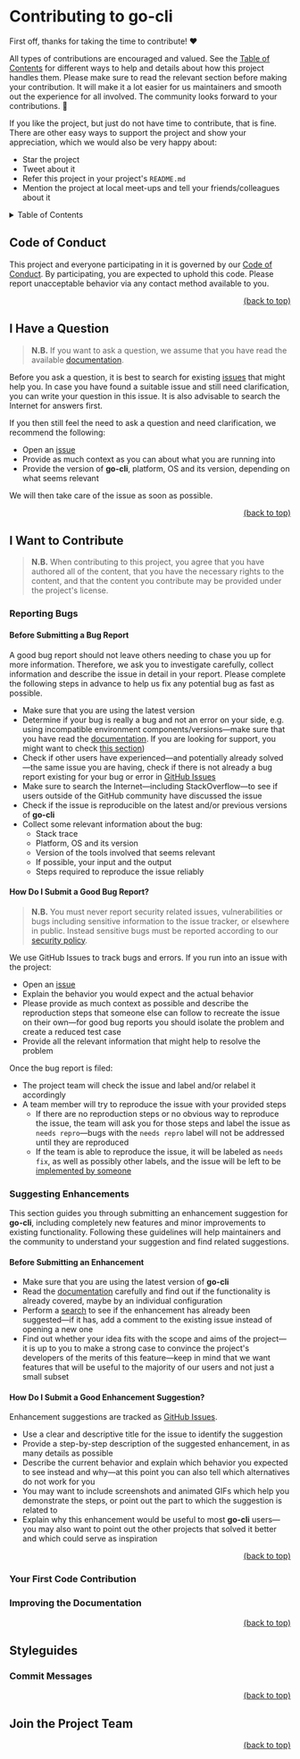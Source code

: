 <!-- markdownlint-disable -->
<div id="top"></div>
<!-- markdownlint-restore -->

# Contributing to go-cli

First off, thanks for taking the time to contribute! ❤️

<!-- markdownlint-disable-next-line -->
All types of contributions are encouraged and valued. See the [Table of Contents](#table-of-contents) for different ways
to help and details about how this project handles them. Please make sure to read the relevant section before making
your contribution. It will make it a lot easier for us maintainers and smooth out the experience for all involved. The
community looks forward to your contributions. 🎉

If you like the project, but just do not have time to contribute, that is fine. There are other easy ways to support the
project and show your appreciation, which we would also be very happy about:

- Star the project
- Tweet about it
- Refer this project in your project's `README.md`
- Mention the project at local meet-ups and tell your friends/colleagues about it

<!-- markdownlint-disable -->
<details id="table-of-contents">
  <summary>Table of Contents</summary>
  <ul>
    <li>
      <a href="#code-of-conduct">1. Code of Conduct</a>
    </li>
    <li>
      <a href="#i-have-a-question">2. I Have a Question</a>
    </li>
    <li>
      <a href="#i-want-to-contribute">3. I Want to Contribute</a>
      <ul>
        <li>
          <a href="#reporting-bugs">3.1. Reporting Bugs</a>
          <ul>
            <li>
              <a href="#before-submitting-a-bug-report">3.1.1. Before Submitting a Bug Report</a>
            </li>
            <li>
              <a href="#how-do-i-submit-a-good-bug-report">3.1.2. How Do I Submit a Good Bug Report?</a>
            </li>
          </ul>
        </li>
        <li>
          <a href="#suggesting-enhancements">3.2. Suggesting Enhancements</a>
          <ul>
            <li>
              <a href="#before-submitting-an-enhancement">3.2.1. Before Submitting an Enhancement</a>
            </li>
            <li>
              <a href="#how-do-i-submit-a-good-enhancement-suggestion">3.2.2. How Do I Submit a Good Enhancement Suggestion?</a>
            </li>
          </ul>
        </li>
        <li>
          <a href="#your-first-code-contribution">3.3. Your First Code Contribution</a>
        </li>
        <li>
          <a href="#improving-the-documentation">3.4. Improving the Documentation</a>
        </li>
      </ul>
    </li>
    <li>
      <a href="#styleguides">4. Styleguides</a>
      <ul>
        <li>
          <a href="#commit-messages">4.1. Commit Messages</a>
        </li>
      </ul>
    </li>
    <li>
      <a href="#join-the-project-team">5. Join the Project Team</a>
    </li>
  </ul>
</details>
<!-- markdownlint-restore -->

## Code of Conduct

This project and everyone participating in it is governed by
our [Code of Conduct](https://github.com/Serpentiel/go-cli/blob/master/CODE_OF_CONDUCT.md). By participating, you are
expected to uphold this code. Please report unacceptable behavior via any contact method available to you.

<!-- markdownlint-disable -->
<p align="right"><a href="#top">(back to top)</a></p>
<!-- markdownlint-restore -->

## I Have a Question

> **N.B.** If you want to ask a question, we assume that you have read the
> available [documentation](https://github.com/Serpentiel/go-cli/wiki).

Before you ask a question, it is best to search for existing [issues](https://github.com/Serpentiel/go-cli/issues)
that might help you. In case you have found a suitable issue and still need clarification, you can write your question
in this issue. It is also advisable to search the Internet for answers first.

If you then still feel the need to ask a question and need clarification, we recommend the following:

- Open an [issue](https://github.com/Serpentiel/go-cli/issues/new)
- Provide as much context as you can about what you are running into
- Provide the version of **go-cli**, platform, OS and its version, depending on what seems relevant

We will then take care of the issue as soon as possible.

<!-- markdownlint-disable -->
<p align="right"><a href="#top">(back to top)</a></p>
<!-- markdownlint-restore -->

## I Want to Contribute

> **N.B.** When contributing to this project, you agree that you have authored all of the content, that you have the
> necessary rights to the content, and that the content you contribute may be provided under the project's license.

### Reporting Bugs

#### Before Submitting a Bug Report

A good bug report should not leave others needing to chase you up for more information. Therefore, we ask you to
investigate carefully, collect information and describe the issue in detail in your report. Please complete the
following steps in advance to help us fix any potential bug as fast as possible.

- Make sure that you are using the latest version
- Determine if your bug is really a bug and not an error on your side, e.g. using incompatible environment
  components/versions—make sure that you have read the [documentation](https://github.com/Serpentiel/go-cli/wiki).
  If you are looking for support, you might want to check [this section](#i-have-a-question))
- Check if other users have experienced—and potentially already solved—the same issue you are having, check if there is
  not already a bug report existing for your bug or error
  in [GitHub Issues](https://github.com/Serpentiel/go-cli/issues?q=label:bug)
- Make sure to search the Internet—including StackOverflow—to see if users outside of the GitHub community have
  discussed the issue
- Check if the issue is reproducible on the latest and/or previous versions of **go-cli**
- Collect some relevant information about the bug:
  - Stack trace
  - Platform, OS and its version
  - Version of the tools involved that seems relevant
  - If possible, your input and the output
  - Steps required to reproduce the issue reliably

#### How Do I Submit a Good Bug Report?

> **N.B.** You must never report security related issues, vulnerabilities or bugs including sensitive information to the
> issue tracker, or elsewhere in public. Instead sensitive bugs must be reported according to
> our [security policy](https://github.com/Serpentiel/go-cli/blob/main/SECURITY.mdZ).

We use GitHub Issues to track bugs and errors. If you run into an issue with the project:

- Open an [issue](https://github.com/Serpentiel/go-cli/issues/new?label=bug)
- Explain the behavior you would expect and the actual behavior
- Please provide as much context as possible and describe the reproduction steps that someone else can follow to
  recreate the issue on their own—for good bug reports you should isolate the problem and create a reduced test case
- Provide all the relevant information that might help to resolve the problem

Once the bug report is filed:

- The project team will check the issue and label and/or relabel it accordingly
- A team member will try to reproduce the issue with your provided steps
  - If there are no reproduction steps or no obvious way to reproduce the issue, the team will ask you for those steps
      and label the issue as `needs repro`—bugs with the `needs repro` label will not be addressed until they are
      reproduced
  - If the team is able to reproduce the issue, it will be labeled as `needs fix`, as well as possibly other labels,
      and the issue will be left to be [implemented by someone](#your-first-code-contribution)

### Suggesting Enhancements

This section guides you through submitting an enhancement suggestion for **go-cli**, including completely new
features and minor improvements to existing functionality. Following these guidelines will help maintainers and the
community to understand your suggestion and find related suggestions.

#### Before Submitting an Enhancement

- Make sure that you are using the latest version of **go-cli**
- Read the [documentation](https://github.com/Serpentiel/go-cli/wiki) carefully and find out if the functionality is
  already covered, maybe by an individual configuration
- Perform a [search](https://github.com/Serpentiel/go-cli/issues) to see if the enhancement has already been
  suggested—if it has, add a comment to the existing issue instead of opening a new one
- Find out whether your idea fits with the scope and aims of the project—it is up to you to make a strong case to
  convince the project's developers of the merits of this feature—keep in mind that we want features that will be useful
  to the majority of our users and not just a small subset

#### How Do I Submit a Good Enhancement Suggestion?

Enhancement suggestions are tracked as [GitHub Issues](https://github.com/Serpentiel/go-cli/issues).

- Use a clear and descriptive title for the issue to identify the suggestion
- Provide a step-by-step description of the suggested enhancement, in as many details as possible
- Describe the current behavior and explain which behavior you expected to see instead and why—at this point you can
  also tell which alternatives do not work for you
- You may want to include screenshots and animated GIFs which help you demonstrate the steps, or point out the part
  to which the suggestion is related to
- Explain why this enhancement would be useful to most **go-cli** users—you may also want to point out the other
  projects that solved it better and which could serve as inspiration

<!-- markdownlint-disable -->
<p align="right"><a href="#top">(back to top)</a></p>
<!-- markdownlint-restore -->

### Your First Code Contribution

<!-- TODO -->

### Improving the Documentation

<!-- TODO -->

<!-- markdownlint-disable -->
<p align="right"><a href="#top">(back to top)</a></p>
<!-- markdownlint-restore -->

## Styleguides

<!-- TODO -->

### Commit Messages

<!-- TODO -->

<!-- markdownlint-disable -->
<p align="right"><a href="#top">(back to top)</a></p>
<!-- markdownlint-restore -->

## Join the Project Team

<!-- TODO -->

<!-- markdownlint-disable -->
<p align="right"><a href="#top">(back to top)</a></p>
<!-- markdownlint-restore -->
